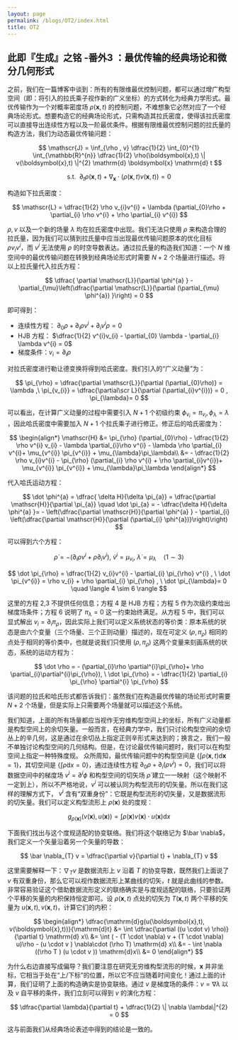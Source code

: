 ```yaml
---
layout: page
permalink: /blogs/OT2/index.html
title: OT2
---
```



## 此即『生成』之铭 -番外3 ：最优传输的经典场论和微分几何形式

之前，我们在一篇博客中谈到：所有的有限维最优控制问题，都可以通过增广构型空间（即：将引入的拉氏乘子视作新的广义坐标）的方式转化为经典力学形式。最优传输作为一个对概率密度场 $\rho(\boldsymbol{x},t)$ 的控制问题，不难想象它必然对应了一个经典场论形式。想要构造它的经典场论形式，只需构造其拉氏密度，使得该拉氏密度可以直接导出连续性方程以及一阶最优条件。根据有限维最优控制问题的拉氏量的构造方法，我们为动态最优传输问题：

$$
\mathscr{J} =  \inf_{\rho , v} \dfrac{1}{2} \int_{0}^{1} \int_{\mathbb{R}^{n}} \dfrac{1}{2} \rho(\boldsymbol{x},t) \| v(\boldsymbol{x},t) \|^{2}   \mathrm{d}  \boldsymbol{x} \mathrm{d} t
$$

$$
\text{s.t.} \  \ \partial_{t}\rho(\boldsymbol{x},t) + \nabla_{\boldsymbol{x}} \cdot (\rho(\boldsymbol{x},t) v(\boldsymbol{x},t)) = 0  
$$

构造如下拉氏密度：

$$
\mathscr{L} = \dfrac{1}{2} \rho v_{i}v^{i} + \lambda (\partial_{0}\rho  +  \partial_{i} \rho  v^{i} + \rho  \partial_{i} v^{i})
$$

$\rho,v$ 以及一个新的场量 $\lambda$ 均在拉氏密度中出现。我们无法只使用 $\rho$ 来构造合理的拉氏量，因为我们可以猜到拉氏量中应当出现最优传输问题原本的优化目标 $\rho v_{i}v^{i}$，而 $v^{i}$ 无法使用 $\rho$ 的时空导数表达。通过拉氏量的构造我们知道：一个 $N$ 维空间中的最优传输问题在转换到经典场论形式时需要 $N+2$ 个场量进行描述。将以上拉氏量代入拉氏方程：

$$
\dfrac{ \partial \mathscr{L}}{\partial \phi^{a} } - \partial_{\mu}\left(\dfrac{\partial \mathscr{L}}{\partial (\partial_{\mu} \phi^{a}) }\right)  = 0 
$$

即可得到：
- 连续性方程： $\partial_{0}\rho   + \partial_{i} \rho  v^{i} + \partial_{i}v^{i}\rho = 0$
- HJB 方程： $\dfrac{1}{2} v^{i}v_{i} - \partial_{0} \lambda  - \partial_{i} \lambda v^{i}  = 0$
- 梯度条件：$v_{i}  = \partial_{i}\rho$

对拉氏密度进行勒让德变换将得到哈氏密度。我们引入的“广义动量”为：

$$
\pi_{\rho}  = \dfrac{\partial \mathscr{L}}{\partial (\partial_{0}\rho)} = \lambda ,\ \pi_{v_{i}} = \dfrac{\partial\scr L}{\partial (\partial_{i}v^{i})} = 0 , \pi_{\lambda}=  0
$$

可以看出，在计算广义动量的过程中需要引入 $N+1$ 个初级约束 $\phi_{v_{i}} = \pi_{v_{i}}, \phi_{\lambda}=  \lambda$ ，因此哈氏密度中需要加入 $N+1$ 个拉氏乘子进行修正。修正后的哈氏密度为：

$$
\begin{align*}
\mathscr{H} &=   \pi_{\rho} (\partial_{0}\rho) - \dfrac{1}{2} \rho  v^{i} v_{i} - \lambda \partial_{i}\rho v^{i} - \lambda \rho  \partial_{i} v^{i}+ \mu_{v^{i}} \pi_{v^{i}} + \mu_{\lambda}\pi_\lambda\\
&= - \dfrac{1}{2} \rho v_{i}v^{i} - \pi_{\rho} (\partial_{i} \rho v^{i} + \rho \partial_{i}v^{i})+ \mu_{v^{i}} \pi_{v^{i}} + \mu_{\lambda}\pi_\lambda
\end{align*}
$$

代入哈氏运动方程：

$$
\dot \phi^{a}  =  \dfrac{ \delta  H}{\delta \pi_{a}} = \dfrac{\partial \mathscr{H}}{\partial \pi_{a}} \quad \dot  \pi_{a}  = - \dfrac{\delta H}{\delta  \phi^{a} }=  - \left(\dfrac{\partial \mathscr{H}}{\partial \phi^{a} } - \partial_{i} \left(\dfrac{\partial \mathscr{H}}{\partial (\partial_{i} \phi^{a})}\right)\right)
$$

可以得到六个方程：

$$
\dot  \rho  = - (\partial_{i} \rho v^{i} + \rho \partial_{i} v^{i}), \ \dot v^{i}  = \mu_{v_{i}} , \  \dot \lambda = \mu_{\lambda}\quad  \langle 1 \sim 3  \rangle 
$$

$$
\dot  \pi_{\rho} = \dfrac{1}{2} v_{i}v^{i} - \partial_{i} \pi_{\rho} v^{i} ,  \  \dot \pi_{v^{i}} = \rho v_{i}  + \rho \partial_{i} \pi_{\rho} , \  \dot  \pi_{\lambda}= 0  \quad  \langle 4 \sim 6  \rangle 
$$

这里的方程 2,3 不提供任何信息；方程 4 是 HJB 方程；方程 5 作为次级约束给出梯度场条件；方程 6 说明了 $\pi_\lambda=0$ 这一约束始终满足。从方程 5 中，我们可以显式解出 $v_{i}  = \partial_{i} \pi_\rho$，因此实际上我们可以定义系统状态的等价类：原本系统的状态是由六个变量（三个场量、三个正则动量）描述的，现在可定义 $(\rho ,\pi_{\rho})$ 相同的点处于相同的等价类中，也就是说我们只使用 $(\rho ,\pi_{\rho})$ 这两个变量来刻画系统的状态，系统的运动方程为：

$$
\dot \rho  = - (\partial_{i}\rho \partial^{i}\pi_{\rho}+ \rho \partial_{i}\partial^{i}\pi_{\rho}), \  \dot \pi_{\rho} = - \dfrac{1}{2} \partial_{i} \pi_{\rho} \partial^{i} \pi_{\rho}
$$

该问题的拉氏和哈氏形式都告诉我们：虽然我们在构造最优传输的场论形式时需要 $N+2$ 个场量，但是实际上只需要两个场量就可以描述这个系统。

我们知道，上面的所有场量都应当视作无穷维构型空间上的坐标，所有广义动量都是构型空间上的余切矢量。一般而言，在经典力学中，我们只讨论构型空间的余切丛上的辛几何，这是通过在余切丛上指定正则辛形式来达到的；换言之，我们一般不单独讨论构型空间的几何结构。但是，在讨论最优传输问题时，我们可以在构型空间上指定一种特殊度规。
众所周知，最优传输问题中的构型空间是 $\{\int  \rho(\boldsymbol{x},t) \mathrm{d}\boldsymbol{x}=1\}$，其切空间是 $\{\int \dot \rho \mathrm{d} x = 0 \}$，通过连续性方程 $\partial_{0}\rho  + \partial_{i}(\rho  v^{i}) = 0$，我们可以将数据空间中的梯度场 $v^{i}= \partial^{i} \phi$ 和构型空间的切矢场 $\dot \rho$ 建立一一映射（这个映射不一定到上），所以不严格地说，$v^{i}$ 可以被认同为构型流形的切矢量。所以在我们这样的理解方式下， $v^{i}$ 含有“双重身份”：它既是构型流形的切矢量，又是数据流形的切矢量。我们可以定义构型流形上 $\rho(\boldsymbol{x})$ 处的度规：

$$
g_{\rho(\boldsymbol{x})}  (v(\boldsymbol{x}), u(\boldsymbol{x})) = \int \rho (\boldsymbol{x}) v(\boldsymbol{x}) \cdot  u(\boldsymbol{x}) \mathrm{d} x
$$

下面我们找出与这个度规适配的协变联络。我们将这个联络记为 $\bar \nabla$，我们定义一个矢量沿着另一个矢量的导数：

$$
\bar \nabla_{T} v  = \dfrac{\partial v}{\partial t} + \nabla_{T} v
$$

这里需要解释一下：$\nabla_{T} v$ 是数据流形上 $v$ 沿着 $T$ 的协变导数，既然我们上面说了 $v$ 有双重身份，那么它可以视作数据流形上某曲线的切矢，$t$ 就是此曲线的参数。非常容易验证这个借助数据流形定义的联络确实是与度规适配的联络，只要验证两个平移的矢量的内积保持恒定即可。设 $\rho(\boldsymbol{x},t)$ 点处的切矢为 $T(\boldsymbol{x},t)$ 两个平移的矢量为 $u (\boldsymbol{x}, t), v(\boldsymbol{x},t)$，计算它们的内积：

$$
\begin{align*}
\dfrac{\mathrm{d}g(u(\boldsymbol{x},t), v(\boldsymbol{x},t))}{\mathrm{d}t} &= \int  \dfrac{\partial ((u \cdot v) \rho)}{\partial t} \mathrm{d} x\\
&= \int ( - (T \cdot \nabla) v + (T  \cdot \nabla) u)\rho - (u \cdot v )  \nabla\cdot (\rho  T) \mathrm{d} x\\
&= - \int  \nabla ((\rho T ) (u \cdot v )) \mathrm{d}x\\
&= 0 
\end{align*}
$$

为什么右边直接写成偏导？我们要注意在研究无穷维构型流形的时候，$\boldsymbol{x}$ 并非坐标，它相当于处在“上/下标”的位置，所以它不应当随着时间变化！通过上面的计算，我们证明了上面的构造确实是协变联络。通过 $v$ 是梯度场的条件：$v  = \nabla \lambda$ 以及 $v$ 自平移的条件，我们立刻可以得到 $v$ 的演化方程：

$$
\dfrac{\partial \lambda}{\partial t} + \dfrac{1}{2} \| \nabla \lambda\|^{2} = 0 
$$

这与前面我们从经典场论表述中得到的结论是一致的。

